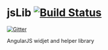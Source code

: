 jsLib [![Build Status](https://travis-ci.org/jseto/jsLib.svg?branch=master)](https://travis-ci.org/jseto/jsLib)
=====

[![Gitter](https://badges.gitter.im/Join%20Chat.svg)](https://gitter.im/jseto/jsLib?utm_source=badge&utm_medium=badge&utm_campaign=pr-badge&utm_content=badge)

AngularJS widjet and helper library


